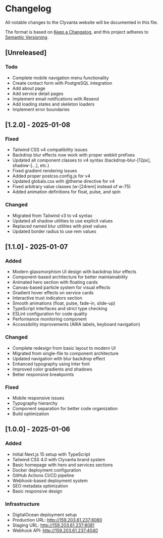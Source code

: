# Changelog

All notable changes to the Clyvanta website will be documented in this file.

The format is based on [Keep a Changelog](https://keepachangelog.com/en/1.0.0/),
and this project adheres to [Semantic Versioning](https://semver.org/spec/v2.0.0.html).

## [Unreleased]

### Todo
- Complete mobile navigation menu functionality
- Create contact form with PostgreSQL integration
- Add about page
- Add service detail pages
- Implement email notifications with Resend
- Add loading states and skeleton loaders
- Implement error boundaries

## [1.2.0] - 2025-01-08

### Fixed
- Tailwind CSS v4 compatibility issues
- Backdrop blur effects now work with proper webkit prefixes
- Updated all component classes to v4 syntax (backdrop-blur-[12px], shadow-[...], etc.)
- Fixed gradient rendering issues
- Added proper postcss.config.js for v4
- Updated globals.css with @theme directive for v4
- Fixed arbitrary value classes (w-[24rem] instead of w-75)
- Added animation definitions for float, pulse, and spin

### Changed
- Migrated from Tailwind v3 to v4 syntax
- Updated all shadow utilities to use explicit values
- Replaced named blur utilities with pixel values
- Updated border radius to use rem values

## [1.1.0] - 2025-01-07

### Added
- Modern glassmorphism UI design with backdrop blur effects
- Component-based architecture for better maintainability
- Animated hero section with floating cards
- Canvas-based particle system for visual effects
- Gradient hover effects on service cards
- Interactive trust indicators section
- Smooth animations (float, pulse, fade-in, slide-up)
- TypeScript interfaces and strict type checking
- ESLint configuration for code quality
- Performance monitoring component
- Accessibility improvements (ARIA labels, keyboard navigation)

### Changed
- Complete redesign from basic layout to modern UI
- Migrated from single-file to component architecture
- Updated navigation with blur backdrop effect
- Enhanced typography using Inter font
- Improved color gradients and shadows
- Better responsive breakpoints

### Fixed
- Mobile responsive issues
- Typography hierarchy
- Component separation for better code organization
- Build optimization

## [1.0.0] - 2025-01-06

### Added
- Initial Next.js 15 setup with TypeScript
- Tailwind CSS 4.0 with Clyvanta brand system
- Basic homepage with hero and services sections
- Docker deployment configuration
- GitHub Actions CI/CD pipeline
- Webhook-based deployment system
- SEO metadata optimization
- Basic responsive design

### Infrastructure
- DigitalOcean deployment setup
- Production URL: http://159.203.61.237:8080
- Staging URL: http://159.203.61.237:8081
- Webhook API: http://159.203.61.237:4040

